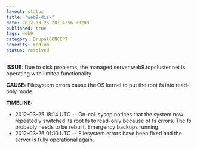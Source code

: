 ```yaml
---
layout: status
title: "web9-disk"
date: 2012-03-25 20:14:56 +0200
published: true
tags: web9
category: DrupalCONCEPT
severity: medium
status: resolved
---
```


**ISSUE:** Due to disk problems, the managed server web9.topcluster.net is operating with limited functionality.

**CAUSE:** Filesystem errors cause the OS kernel to put the root fs into read-only mode.

**TIMELINE:**

* 2012-03-25 18:14 UTC -- On-call sysop notices that the system now repeatedly switched its root fs to read-only because of fs errors. The fs probably needs to be rebuilt. Emergency backups running.
* 2012-03-26 01:10 UTC -- Filesystem errors have been fixed and the server is fully operational again.
